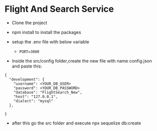 # Flight And Search Service
- Clone the project

- npm install to install the packages

- setup the .env file with below variable
    - `PORT=3000`


- Inside the src/config folder,create the new file with name config.json and paste this:
```
{
  "development": {
    "username": <YOUR_DB_USER>
    "password": <YOUR_DB_PASSWORD>
    "database": "FlightSearch_New",
    "host": "127.0.0.1",
    "dialect": "mysql"
  },
 
}
```

- after this go the src folder and execute npx sequelize db:create
